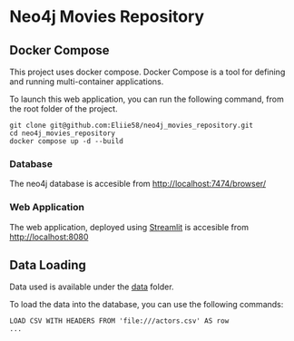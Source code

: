 # Neo4j Movies Repository

## Docker Compose

This project uses docker compose. Docker Compose is a tool for defining and running multi-container applications.

To launch this web application, you can run the following command, from the root folder of the project.

```
git clone git@github.com:Eliie58/neo4j_movies_repository.git
cd neo4j_movies_repository
docker compose up -d --build
```

### Database

The neo4j database is accesible from [http://localhost:7474/browser/](http://localhost:7474/browser/)

### Web Application

The web application, deployed using [Streamlit](https://streamlit.io/) is accesible from [http://localhost:8080](http://localhost:8080)

## Data Loading

Data used is available under the [data](./data/) folder.

To load the data into the database, you can use the following commands:

```
LOAD CSV WITH HEADERS FROM 'file:///actors.csv' AS row
...
```

